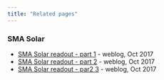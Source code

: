 ```yaml
---
title: "Related pages"
---
```


### SMA Solar

* [SMA Solar readout - part
  1](https://jeelabs.org/2017/10/sma-solar-readout---part-1/) - weblog, Oct 2017
* [SMA Solar readout - part
  2](https://jeelabs.org/2017/10/sma-solar-readout---part-1/) - weblog, Oct 2017
* [SMA Solar readout - par2
  3](https://jeelabs.org/2017/10/sma-solar-readout---part-3/) - weblog, Oct 2017
